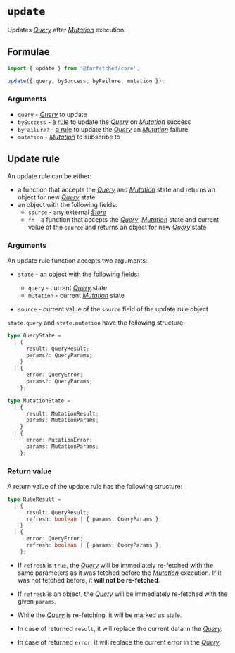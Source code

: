 # `update` <Badge type="tip" text="since v0.5.0" />

Updates [_Query_](/api/primitives/query) after [_Mutation_](/api/primitives/query) execution.

## Formulae

```ts
import { update } from '@farfetched/core';

update({ query, bySuccess, byFailure, mutation });
```

### Arguments

- `query` - [_Query_](/api/primitives/query) to update
- `bySuccess` - [a rule](#update-rule) to update the [_Query_](/api/primitives/query) on [_Mutation_](/api/primitives/mutation) success
- `byFailure?` - [a rule](#update-rule) to update the [_Query_](/api/primitives/query) on [_Mutation_](/api/primitives/mutation) failure
- `mutation` - [_Mutation_](/api/primitives/mutation) to subscribe to

## Update rule

An update rule can be either:

- a function that accepts the [_Query_](/api/primitives/query) and [_Mutation_](/api/primitives/mutation) state and returns an object for new [_Query_](/api/primitives/query) state
- an object with the following fields:
  - `source` - any external [_Store_](https://effector.dev/docs/api/effector/store)
  - `fn` - a function that accepts the [_Query_](/api/primitives/query), [_Mutation_](/api/primitives/mutation) state and current value of the `source` and returns an object for new [_Query_](/api/primitives/query) state

### Arguments

An update rule function accepts two arguments:

- `state` - an object with the following fields:

  - `query` - current [_Query_](/api/primitives/query) state
  - `mutation` - current [_Mutation_](/api/primitives/mutation) state

- `source` - current value of the `source` field of the update rule object

`state.query` and `state.mutation` have the following structure:

```ts
type QueryState =
  | {
      result: QueryResult;
      params?: QueryParams;
    }
  | {
      error: QueryError;
      params?: QueryParams;
    };

type MutationState =
  | {
      result: MutationResult;
      params: MutationParams;
    }
  | {
      error: MutationError;
      params: MutationParams;
    };
```

### Return value

A return value of the update rule has the following structure:

```ts
type RuleResult =
  | {
      result: QueryResult;
      refresh: boolean | { params: QueryParams };
    }
  | {
      error: QueryError;
      refresh: boolean | { params: QueryParams };
    };
```

- If `refresh` is `true`, the [_Query_](/api/primitives/query) will be immediately re-fetched with the same parameters as it was fetched before the [_Mutation_](/api/primitives/mutation) execution. If it was not fetched before, it **will not be re-fetched**.

- If `refresh` is an object, the [_Query_](/api/primitives/query) will be immediately re-fetched with the given `params`.

- While the [_Query_](/api/primitives/query) is re-fetching, it will be marked as stale.

- In case of returned `result`, it will replace the current data in the [_Query_](/api/primitives/query).

- In case of returned `error`, it will replace the current error in the [_Query_](/api/primitives/query).
